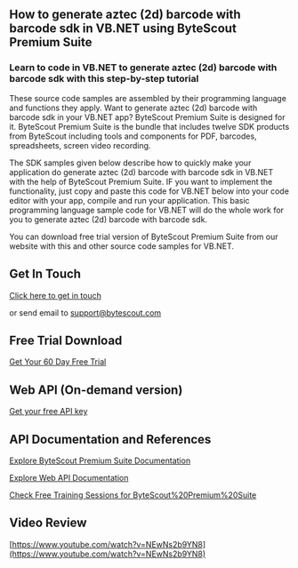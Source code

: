 ## How to generate aztec (2d) barcode with barcode sdk in VB.NET using ByteScout Premium Suite

### Learn to code in VB.NET to generate aztec (2d) barcode with barcode sdk with this step-by-step tutorial

These source code samples are assembled by their programming language and functions they apply. Want to generate aztec (2d) barcode with barcode sdk in your VB.NET app? ByteScout Premium Suite is designed for it. ByteScout Premium Suite is the bundle that includes twelve SDK products from ByteScout including tools and components for PDF, barcodes, spreadsheets, screen video recording.

The SDK samples given below describe how to quickly make your application do generate aztec (2d) barcode with barcode sdk in VB.NET with the help of ByteScout Premium Suite. IF you want to implement the functionality, just copy and paste this code for VB.NET below into your code editor with your app, compile and run your application. This basic programming language sample code for VB.NET will do the whole work for you to generate aztec (2d) barcode with barcode sdk.

You can download free trial version of ByteScout Premium Suite from our website with this and other source code samples for VB.NET.

## Get In Touch

[Click here to get in touch](https://bytescout.zendesk.com/hc/en-us/requests/new?subject=ByteScout%20Premium%20Suite%20Question)

or send email to [support@bytescout.com](mailto:support@bytescout.com?subject=ByteScout%20Premium%20Suite%20Question) 

## Free Trial Download

[Get Your 60 Day Free Trial](https://bytescout.com/download/web-installer?utm_source=github-readme)

## Web API (On-demand version)

[Get your free API key](https://pdf.co/documentation/api?utm_source=github-readme)

## API Documentation and References

[Explore ByteScout Premium Suite Documentation](https://bytescout.com/documentation/index.html?utm_source=github-readme)

[Explore Web API Documentation](https://pdf.co/documentation/api?utm_source=github-readme)

[Check Free Training Sessions for ByteScout%20Premium%20Suite](https://academy.bytescout.com/)

## Video Review

[https://www.youtube.com/watch?v=NEwNs2b9YN8](https://www.youtube.com/watch?v=NEwNs2b9YN8)